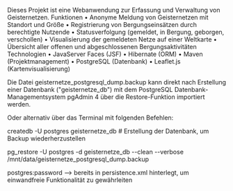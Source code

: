 Dieses Projekt ist eine Webanwendung zur Erfassung und Verwaltung von Geisternetzen.
Funktionen
	•	Anonyme Meldung von Geisternetzen mit Standort und Größe
	•	Registrierung von Bergungseinsätzen durch berechtigte Nutzende
	•	Statusverfolgung (gemeldet, in Bergung, geborgen, verschollen)
	•	Visualisierung der gemeldeten Netze auf einer Weltkarte
	•	Übersicht aller offenen und abgeschlossenen Bergungsaktivitäten
Technologien
	•	JavaServer Faces (JSF)
	•	Hibernate (ORM)
	•	Maven (Projektmanagement)
	•	PostgreSQL (Datenbank)
	•	Leaflet.js (Kartenvisualisierung)

Die Datei geisternetze_postgresql_dump.backup kann direkt nach Erstellung einer Datenbank ("geisternetze_db")
mit dem PostgreSQL Datenbank-Managementsystem pgAdmin 4 über die Restore-Funktion importiert werden.

Oder alternativ über das Terminal mit folgenden Befehlen:

createdb -U postgres geisternetze_db 		# Erstellung der Datenbank, um Backup wiederherzustellen

pg_restore -U postgres -d geisternetze_db --clean --verbose /mnt/data/geisternetze_postgresql_dump.backup

postgres:password --> bereits in persistence.xml hinterlegt, um einwandfreie Funktionalität zu gewährleiten




